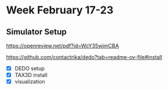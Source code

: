 # Week February 17-23

## Simulator Setup

https://openreview.net/pdf?id=WcY35wjmCBA

https://github.com/contactrika/dedo?tab=readme-ov-file#install

- [x]  DEDO setup
- [x]  TAX3D install
- [x]  visualization